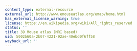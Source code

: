 ```yaml
---
content_type: external-resource
external_url: http://www.emouseatlas.org/emap/home.html
has_external_license_warning: true
license: https://en.wikipedia.org/wiki/All_rights_reserved
status: ''
title: 3D Mouse atlas (MRI based)
uid: 5002b60a-2b07-4221-92ae-40ebd0f6ff58
wayback_url: ''
---
```

